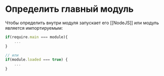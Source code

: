 # Определить главный модуль

Чтобы определить внутри модуля запускает его [[NodeJS]] или модуль является импортируемым:

```js
if(require.main === module){
	...
}

// или
if(module.loaded === true) {
	...
}
```